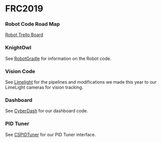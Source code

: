 # FRC2019

### Robot Code Road Map
[Robot Trello Board](https://trello.com/b/7vG3ihUR)

### KnightOwl
See [RobotGradle](https://github.com/frcteam195/FRC2019/tree/master/RobotGradle) for information on the Robot code. 

### Vision Code
See [Limelight](https://github.com/frcteam195/FRC2019/tree/master/Limelightv2) for the pipelines and modifications we made this year to our LimeLight cameras for vision tracking.

### Dashboard
See [CyberDash](https://github.com/frcteam195/CyberDash) for our dashboard code.

### PID Tuner
See [CSPIDTuner](https://github.com/frcteam195/CSPIDTuner) for our PID Tuner interface.
